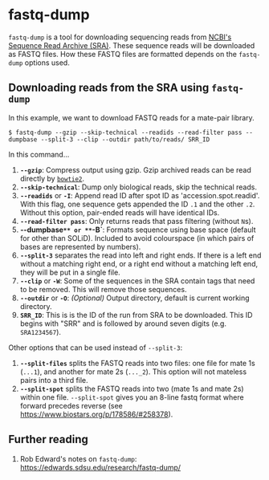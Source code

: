 # fastq-dump

`fastq-dump` is a tool for downloading sequencing reads from [NCBI's Sequence Read Archive (SRA)](https://www.ncbi.nlm.nih.gov/sra).
These sequence reads will be downloaded as FASTQ files.
How these FASTQ files are formatted depends on the `fastq-dump` options used.

## Downloading reads from the SRA using `fastq-dump`

In this example, we want to download FASTQ reads for a mate-pair library.

```
$ fastq-dump --gzip --skip-technical --readids --read-filter pass --dumpbase --split-3 --clip --outdir path/to/reads/ SRR_ID
```

In this command...

1. **`--gzip`**: Compress output using gzip. Gzip archived reads can be read directly by [`bowtie2`](bowtie2.md).
2. **`--skip-technical`**: Dump only biological reads, skip the technical reads.
3. **`--readids`** or **`-I`**: Append read ID after spot ID as 'accession.spot.readid'. With this flag, one sequence gets appended the ID `.1` and the other `.2`. Without this option, pair-ended reads will have identical IDs.
4. **`--read-filter pass`**: Only returns reads that pass filtering (without `N`s).
5. **--dumpbase`** or **`-B`**: Formats sequence using base space (default for other than SOLiD). Included to avoid colourspace (in which pairs of bases are represented by numbers).
6. **`--split-3`** separates the read into left and right ends. If there is a left end without a matching right end, or a right end without a matching left end, they will be put in a single file.
7. **`--clip`** or **`-W`**: Some of the sequences in the SRA contain tags that need to be removed. This will remove those sequences.
8. **`--outdir`** or **`-O`**: *(Optional)* Output directory, default is current working directory.
9. **`SRR_ID`**: This is is the ID of the run from SRA to be downloaded. This ID begins with "SRR" and is followed by around seven digits (e.g. `SRA1234567`).

Other options that can be used instead of `--split-3`:

1. **`--split-files`** splits the FASTQ reads into two files: one file for mate 1s (`...1`), and another for mate 2s (`..._2`). This option will not mateless pairs into a third file.
2. **`--split-spot`** splits the FASTQ reads into two (mate 1s and mate 2s) within one file. `--split-spot` gives you an 8-line fastq format where forward precedes reverse (see <https://www.biostars.org/p/178586/#258378>).

## Further reading

1. Rob Edward's notes on `fastq-dump`: <https://edwards.sdsu.edu/research/fastq-dump/>
